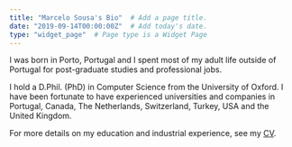 ```yaml
---
title: "Marcelo Sousa's Bio"  # Add a page title.
date: "2019-09-14T00:00:00Z"  # Add today's date.
type: "widget_page"  # Page type is a Widget Page
---
```


I was born in Porto, Portugal and 
I spent most of my adult life outside of Portugal for post-graduate studies and professional jobs. 

I hold a D.Phil. (PhD) in Computer Science from the University of Oxford. 
I have been fortunate to have experienced universities and companies in Portugal, Canada, The Netherlands, Switzerland, Turkey, USA and the United Kingdom. 

For more details on my education and industrial experience, see my [CV](/files/cv.pdf).

